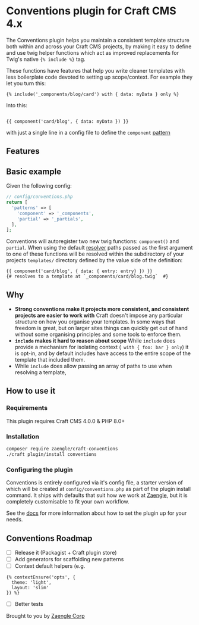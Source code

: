 # Conventions plugin for Craft CMS 4.x

The Conventions plugin helps you maintain a consistent template structure both within and across your Craft CMS projects, by making it easy to define and use twig helper functions which act as improved replacements for Twig's native `{% include %}` tag. 

These functions have features that help you write cleaner templates with less boilerplate code devoted to setting up scope/context. For example they let you turn this:

```twig
{% include('_components/blog/card') with { data: myData } only %}
```
Into this:

```twig

{{ component('card/blog', { data: myData }) }}
```

with just a single line in a config file to define the `component` [pattern](00-concepts.md)

## Features

## Basic example

Given the following config:

```php
// config/conventions.php
return [
  'patterns' => [
    'component' => '_components',
    'partial' => '_partials',
  ],
];

```
Conventions will autoregister two new twig functions: `component()` and `partial`. When using the default [resolver](docs/04-custom-resolvers.md) paths passed as the first argument to one of these functions will be resolved within the subdirectory of your projects `templates/` directory defined by the value side of the definition:

```twig
{{ component('card/blog', { data: { entry: entry} }) }}
{# resolves to a template at `_components/card/blog.twig`  #}

```


## Why

- **Strong conventions make it projects more consistent, and consistent projects are easier to work with** Craft doesn't impose any particular structure on how you organise your templates. In some ways that freedom is great, but on larger sites things can quickly get out of hand without some organising principles and some tools to enforce them.
- **`include` makes it hard to reason about scope** While `include` does provide a mechanism for isolating context (` with { foo: bar } only`) it is opt-in, and by default includes have access to the entire scope of the template that included them. 
- While `include` does allow passing an array of paths to use when resolving a template, 

## How to use it

### Requirements

This plugin requires Craft CMS 4.0.0 & PHP 8.0+

### Installation

```bash
composer require zaengle/craft-conventions
./craft plugin/install conventions
```

### Configuring the plugin

Conventions is entirely configured via it's config file, a starter version of which will be created at `config/conventions.php` as part of the plugin install command. It ships with defaults that suit how we work at [Zaengle](https://zaengle.com/), but it is completely customisable to fit your own workflow. 

See the [docs](docs/01-basic-usage.md) for more information about how to set the plugin up for your needs.

## Conventions Roadmap

- [ ] Release it (Packagist + Craft plugin store)
- [ ] Add generators for scaffolding new patterns
- [ ] Context default helpers (e.g. 

```twig
{% contextEnsure('opts', {
  theme: 'light',
  layout: 'slim'
}) %}
```
- [ ] Better tests

Brought to you by [Zaengle Corp](https://zaengle.com/)
